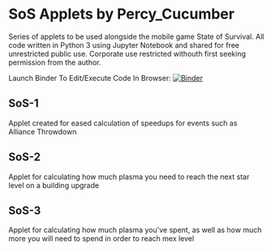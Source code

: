 # SoS Applets by Percy_Cucumber
Series of applets to be used alongside the mobile game State of Survival. All code written in Python 3 using Jupyter Notebook and shared for free unrestricted public use. Corporate use restricted withouth first seeking permission from the author.

Launch Binder To Edit/Execute Code In Browser:    [![Binder](https://mybinder.org/badge_logo.svg)](https://mybinder.org/v2/gh/Percy-Cucumber/SoS/HEAD)


## SoS-1
Applet created for eased calculation of speedups for events such as Alliance Throwdown

## SoS-2
Applet for calculating how much plasma you need to reach the next star level on a building upgrade

## SoS-3
Applet for calculating how much plasma you've spent, as well as how much more you will need to spend in order to reach mex level
